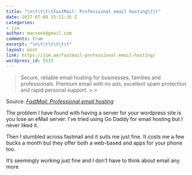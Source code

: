 ```yaml
---
title: "\n\t\t\t\tFastMail: Professional email hosting\t\t"
date: 2017-07-09 15:11:35 Z
categories:
- jim
author: macseek@gmail.com
comments: true
excerpt: "\n\t\t\t\t\t\t"
layout: post
link: https://jim.am/fastmail-professional-email-hosting/
wordpress_id: 5533
---
```


<blockquote>Secure, reliable email hosting for businesses, families and professionals. Premium email with no ads, excellent spam protection and rapid personal support.
> 
> </blockquote>




Source: _[FastMail: Professional email hosting](https://www.fastmail.com/)_




The problem I have found with having a server for your wordpress site is you lose an eMail server. I’ve tried using Go Daddy for email hosting but I never liked it.




Then I stumbled across fastmail and it suits me just fine. It costs me a few bucks a month but they offer both a web-based and apps for your phone too.




It’s seemingly working just fine and I don’t have to think about email any more


		
